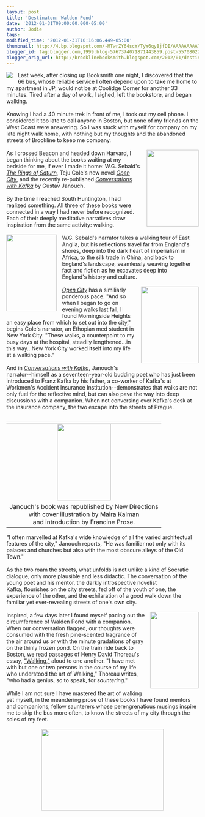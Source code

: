 ```yaml
---
layout: post
title: 'Destinaton: Walden Pond'
date: '2012-01-31T09:00:00.000-05:00'
author: Jodie
tags: 
modified_time: '2012-01-31T10:16:06.449-05:00'
thumbnail: http://4.bp.blogspot.com/-MTwrZY64scY/TyW6qy8jfDI/AAAAAAAAAT8/8LQVIRNsysY/s72-c/picture_kafka_drawing.jpg
blogger_id: tag:blogger.com,1999:blog-5767374071871443859.post-5570802229018065326
blogger_orig_url: http://brooklinebooksmith.blogspot.com/2012/01/destinaton-walden-pond.html
---
```


<div style="border: currentColor;"><a href="http://4.bp.blogspot.com/-MTwrZY64scY/TyW6qy8jfDI/AAAAAAAAAT8/8LQVIRNsysY/s1600/picture_kafka_drawing.jpg" imageanchor="1" style="clear: left; cssfloat: left; float: left; margin-bottom: 1em; margin-right: 1em;"><img border="0" gda="true" src="http://4.bp.blogspot.com/-MTwrZY64scY/TyW6qy8jfDI/AAAAAAAAAT8/8LQVIRNsysY/s1600/picture_kafka_drawing.jpg" /></a>Last week, after closing up&nbsp;Booksmith one night, I discovered that the 66 bus, whose reliable service I often depend upon to take me home to my apartment in JP, would not be at Coolidge Corner&nbsp;for another 33 minutes. Tired after a day of work, I sighed, left the bookstore,&nbsp;and began walking. </div><div style="border: currentColor;"><br /></div><div style="border: currentColor;"><div style="border: currentColor;">Knowing I had a 40 minute trek in front of me, I took out my cell phone.&nbsp;I considered it too late to call anyone in Boston, but none of my friends on the West Coast were answering. So I was stuck with myself for company on my late night walk home, with nothing but my thoughts and the abandoned streets of Brookline to keep me company.</div></div><div style="border: currentColor;"><br /></div><div style="border: currentColor;"><div style="border: currentColor;"><a href="http://2.bp.blogspot.com/--vClEnr4vs0/TyW6tjJiU8I/AAAAAAAAAUU/9el0LKP94Bw/s1600/The-Rings-of-Saturn.jpg" imageanchor="1" style="clear: right; cssfloat: right; float: right; margin-bottom: 1em; margin-left: 1em;"><img border="0" gda="true" height="200" src="http://2.bp.blogspot.com/--vClEnr4vs0/TyW6tjJiU8I/AAAAAAAAAUU/9el0LKP94Bw/s200/The-Rings-of-Saturn.jpg" width="136" /></a>As I crossed Beacon and headed down Harvard, I began thinking about the books waiting at my bedside for me, if ever I made it home: W.G. Sebald's <em><a href="http://www.brooklinebooksmith-shop.com/book/9780811214131">The Rings of Saturn</a></em>, Teju Cole's new novel <em><a href="http://www.brooklinebooksmith-shop.com/book/9780812980097">Open City</a></em>, and the recently re-published <em><a href="http://www.brooklinebooksmith-shop.com/book/9780811219501">Conversations with Kafka</a></em> by Gustav Janouch.</div></div><div style="border: currentColor;"><div style="border: currentColor;"><br /></div></div><div style="border: currentColor;"><div style="border: currentColor;">By the time I reached South Huntington, I had realized something. All three of these books were connected in a way I had never before recognized. Each of their&nbsp;deeply meditative narratives draw inspiration from the same activity: walking.</div></div><div style="border: currentColor;"><div style="border: currentColor;"><br /></div></div><div style="border: currentColor;"><div style="border: currentColor;"><a href="http://1.bp.blogspot.com/-cUA2iBiZN6w/TyW6r6ohc7I/AAAAAAAAAUE/-YVHzePB6f8/s1600/open_city_-_teju_cole.jpg" imageanchor="1" style="clear: left; cssfloat: left; float: left; margin-bottom: 1em; margin-right: 1em;"><img border="0" gda="true" height="200" src="http://1.bp.blogspot.com/-cUA2iBiZN6w/TyW6r6ohc7I/AAAAAAAAAUE/-YVHzePB6f8/s200/open_city_-_teju_cole.jpg" width="132" /></a>W.G. Sebald's narrator&nbsp;takes a walking tour of East Anglia, but his reflections travel far from England's shores, deep into the dark heart of&nbsp;imperialism in Africa, to the silk trade in China, and back to England's landscape, seamlessly weaving together fact and fiction as he excavates&nbsp;deep into England's&nbsp;history and culture.</div></div><div style="border: currentColor;"><div style="border: currentColor;"><br /></div></div><div style="border: currentColor;"><div style="border: currentColor;"><a href="http://4.bp.blogspot.com/-O5ac74aN6BM/TyW6s_YnM0I/AAAAAAAAAUM/RsYc4FUYySw/s1600/cole.jpg" imageanchor="1" style="clear: right; cssfloat: right; float: right; margin-bottom: 1em; margin-left: 1em;"><img border="0" gda="true" height="200" src="http://4.bp.blogspot.com/-O5ac74aN6BM/TyW6s_YnM0I/AAAAAAAAAUM/RsYc4FUYySw/s200/cole.jpg" width="151" /></a><em><a href="http://www.brooklinebooksmith-shop.com/book/9780812980097">Open City</a></em> has a similiarly ponderous pace. "And so when I began to go on evening walks last fall, I found Morningside Heights an easy place from which to set out into the city," begins Cole's narrator,&nbsp;an Ethopian&nbsp;med student&nbsp;in New York City. "These walks, a counterpoint to my busy days at the hospital, steadily lengthened...in this way...New York City worked itself into my life at a walking pace."</div></div><div style="border: currentColor;"><div style="border: currentColor;"></div></div><div style="border: currentColor;"><div style="border: currentColor;"><br />And in <em><a href="http://www.brooklinebooksmith-shop.com/book/9780811219501">Conversations with Kafka</a></em>,&nbsp;Janouch's narrator--himself as a seventeen-year-old budding poet who has just been introduced to Franz Kafka by his father, a co-worker of Kafka's at Workmen's Accident Insurance Institution--demonstrates that walks are not only fuel for the reflective mind, but can also pave the way into deep discussions with a companion. When not conversing over Kafka's desk at the insurance company, the two escape into the streets of Prague. </div></div><div style="border: currentColor;"><div style="border: currentColor;"><br /></div></div><div style="border: currentColor;"><table cellpadding="0" cellspacing="0" class="tr-caption-container" style="clear: left; cssfloat: left; float: left; margin-bottom: 1em; text-align: center;"><tbody><tr><td style="border: currentColor; text-align: center;"><a href="http://1.bp.blogspot.com/-SRHVtv86p90/TyW6vmYrqhI/AAAAAAAAAUk/KPTNo4L2SOY/s1600/Conversations-with-Kafka.jpg" imageanchor="1" style="margin-left: auto; margin-right: auto;"><img border="0" gda="true" height="200" src="http://1.bp.blogspot.com/-SRHVtv86p90/TyW6vmYrqhI/AAAAAAAAAUk/KPTNo4L2SOY/s200/Conversations-with-Kafka.jpg" width="141" /></a></td></tr><tr><td class="tr-caption" style="text-align: center;"><div style="border: currentColor;">Janouch's book was republished by New Directions </div>with cover illustration by Maira Kalman <br /><div style="border: currentColor;">and introduction by Francine Prose.</div></td></tr></tbody></table><div style="border: currentColor;">"I often marvelled at Kafka's wide knowledge of all the varied architectual features of the city," Janouch reports, "He was familiar not only with its palaces and churches but also with the most obscure alleys of the Old Town."</div></div><div style="border: currentColor;"><br />As the two roam the streets, what unfolds is not unlike a kind of Socratic dialogue, only more plausible and less didactic. The conversation of the young poet and his mentor, the darkly introspective novelist Kafka,&nbsp;flourishes on the city streets, fed off of the youth of one, the experience of the other, and the exhilaration of a good walk down the familiar yet ever-revealing streets of one's own city.<br /><br /></div><div style="border: currentColor;"></div><div style="border: currentColor;"><a href="http://2.bp.blogspot.com/-3XMIAD1pKFQ/TyW6uuv1anI/AAAAAAAAAUc/SEUBhiYv8Ps/s1600/139471368.jpg" imageanchor="1" style="clear: right; cssfloat: right; float: right; margin-bottom: 1em; margin-left: 1em;"><img border="0" gda="true" height="200" src="http://2.bp.blogspot.com/-3XMIAD1pKFQ/TyW6uuv1anI/AAAAAAAAAUc/SEUBhiYv8Ps/s200/139471368.jpg" width="127" /></a>Inspired, a few days later I found myself pacing out&nbsp;the circumference of Walden Pond with a companion. When our conversation flagged, our thoughts were consumed with the fresh pine-scented fragrance of the air around us or with&nbsp;the minute&nbsp;gradations of gray on the thinly frozen pond.&nbsp;On the train ride back to Boston, we read passages of Henry David Thoreau's essay, <a href="http://www.brooklinebooksmith-shop.com/book/9780679783343">"Walking,"</a> aloud to one another. ﻿﻿﻿﻿﻿﻿﻿﻿﻿﻿﻿﻿﻿﻿"I have met with but one or two persons in the course of my life who understood the art of Walking," Thoreau writes, "who had a genius, so to speak, for <em>sauntering</em>."&nbsp;</div><div style="border: currentColor;"></div><div style="border: currentColor;"><br />While I am not sure I have mastered the art of&nbsp;walking yet myself, in the meandering prose of these&nbsp;books I have found mentors and companions, fellow saunterers whose perengrenatious&nbsp;musings inspire me to skip the bus more often, to know the streets of my city through the soles of my feet.﻿﻿</div><div style="border: currentColor;"><br /></div><div class="separator" style="border: currentColor; clear: both; text-align: center;"><a href="http://3.bp.blogspot.com/-q1LOJzoETK4/TyW6pceErDI/AAAAAAAAAT0/DHmTxqRLvb4/s1600/tcwebsite61.jpg" imageanchor="1" style="margin-left: 1em; margin-right: 1em;"><img border="0" gda="true" height="213" src="http://3.bp.blogspot.com/-q1LOJzoETK4/TyW6pceErDI/AAAAAAAAAT0/DHmTxqRLvb4/s320/tcwebsite61.jpg" width="320" /></a></div><div style="border: currentColor;"><br /></div><div style="border: currentColor;"><br /></div><div class="separator" style="border: currentColor; clear: both; text-align: center;"></div>